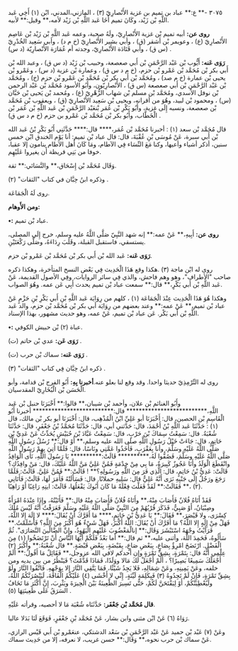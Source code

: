 ٣٠٧٥ -** ع:** عباد بن تميم بن غزية الأَنْصارِيّ (٣) ، المازني،المدني، ابْن (١) أَخِي عَبد اللَّهِ بْن زَيْد، وكَانَ تميم أَخَا عَبد اللَّهِ بْن زَيْد لأمه،** وقيل:** لأبيه.

**روى عن:** أبيه تميم بْن غزية الأَنْصارِيّ، ولَهُ صحبة، وعمه عَبد اللَّهِ بْن زَيْد بْن عَاصِم الأَنْصارِيّ (ع) ، وعويمر بْن أشقر (ق) ، وأبي بشير الأَنْصارِيّ (خ م د) ، وأبي سَعِيد الخُدْرِيّ (س ق) ، وأبي قَتَادَة الأَنْصارِيّ، وجدته أم عُمَارَة الأَنْصارِيّة (د س) .

**رَوَى عَنه:** أَيُّوب بْن عَبْد الرَّحْمَنِ بْن أَبي صعصعة، وحبيب بْن زَيْد (د س ق) ، وعبد الله بْن أَبي بكر بْن مُحَمَّد بْن عَمْرو بْن حزم، (خ م د س ق) ، وعمارة بْن غزية (د س) ، وعَمْرو بْن يحيى بْن عمارة (خ م صد) ، ومُحَمَّد بْن أَبي بكر بْن مُحَمَّد بْن عَمْرو بْن حزم (خ) ، ومُحَمَّد بْن عَبْد الرَّحْمَنِ بْن أَبي صعصعة (س ق) ، الأَنْصارِيّون، وأَبُو الأسود مُحَمَّد بْن عَبْد الرحمن بْن نوفل الأسدي، ومُحَمَّد بْن مسلم بْن شهاب الزُّهْرِيّ (ع) ، ومُحمد بْن يَحيى بْن حَبَّان (س) ، ومحمود بْن لبيد، وهُوَ من أقرانه، ويحيى بْن سَعِيد الأَنْصارِيّ (ق) ، ويعقوب بْن مُحَمَّد بْن صعصعة، ونسبه إِلَى غزية، وأَبُو بَكْرِ بْن عُمَر بْنعَبْد الرَّحْمَنِ بْن عَبد اللَّهِ بْن عُمَر بْن الْخَطَّاب، وأَبُو بكر بْن مُحَمَّد بْن عَمْرو بن حزم (خ م د س ق) .

قال مُحَمَّد بْن سعد (١) : أخبرنا مُحَمَّد بْن عُمَر،**** قال:**** حَدَّثَنِي أَبُو بَكْرِ بْنُ عَبد الله بْن أَبي سبرة، عَنْ مُوسَى بْنِ عُقْبَةَ، قال: قال عباد بْن تميم: أنا يَوْم الخندق ابْن خمس سنين، أذكر أشياء وأعيها، وكنا مَعَ النِّسَاء فِي الآطام، ومَا كَانَ أَهل الآطام ينامون إلا عقبا، خوفا من بَنِي قريظة أَن يغيروا عَلَيْهِم.

وَقَال مُحَمَّد بْن إِسْحَاق،** والنَّسَائي:** ثقة.

وذكره ابنُ حِبَّان في كتاب "الثقات" (٢) .

روى لَهُ الْجَمَاعَة.

**ومن الأَوهام:**

**•:** عباد بْن تميم.

**روى عن:** أَبِيهِ،** عَنْ عمه:** إنه شهد النَّبِيّ صَلَّى اللَّهُ عليه وسلم، خرج إِلَى المصلى، يستسقي، فاستقبل القبلة، وقَلَبَ رِدَاءَهُ، وصَلَّى رَكْعَتَيْنِ.

**رَوَى عَنه:** عَبد الله بْن أَبي بكر بْن مُحَمَّد بْن عَمْرو بْن حزم.

روى له ابْن ماجة (٣) .هكذا وقع هَذَا الْحَدِيث فِي بَعْض النسخ المتأخرة، وهكذا ذكره صاحب "الأطراف"، وهو وهم فاحش، والذي فِي سائر الروايات، وفِي الأصول القديمة، عَنْ عَبد اللَّهِ بْن أَبي بَكْرٍ،** قال:** سمعت عباد بْن تميم يحدث أَبِي عَن عمه. وهُوَ الصواب.

وهكذا هُوَ هَذَا الْحَدِيث عِنْدَ الْجَمَاعَة (١) ، كلهم من رِوَايَة عَبد اللَّهِ بْنِ أَبي بَكْرِ بْنِ حَزْمٍ عَنْ عباد بْن تميم،** عَنْ عمه:** وعند بعضهم من رِوَايَة أبي بكر بْن مُحَمَّد بْن حزم، والد عَبد اللَّهِ بْن أَبي بَكْر. عَن عباد بْن تميم، عَنْ عمه، وهو حديث مشهور، بهذا الإسناد.

**•:** عباة (٢) بْن حبيش الكوفي.

**رَوَى عَن:** عدي بْن حاتم (ت) .

**رَوَى عَنه:** سماك بْن حرب (ت) .

ذكره ابنُ حِبَّان فِي كتاب "الثقات" (٣) .

روى له التِّرْمِذِيّ حديثا واحدا. وقد وقع لنا بعلو عنه.**أخبرنا بِهِ:** أَبُو الفرج بْن قدامة، وأبو الْحَسَن بْن الْبُخَارِيّ المقدسيان.

وأَبُو الغنائم بْن علان، وأحمد بْن شيبان،** قالوا:** أَخْبَرَنَا حنبل بْن عَبد اللَّهِ،************************** قال:************************** أخبرنا أَبُو الْقَاسِمِ بْن الحصين، قال: أَخْبَرَنَا أبو عَلِيِّ ابْنُ الْمُذْهِب، قال: أَخْبَرَنَا أبو بكر بْن مالك، قال (١) : حَدَّثَنَا عَبد اللَّهِ بْنُ أَحْمَدَ، قال: حَدَّثني أبي، قال: حَدَّثَنَا مُحَمَّدُ بْنُ جَعْفَرٍ، قال: حَدَّثَنَا شُعْبَةُ. قال: سَمِعْتُ سِمَاكَ بْنَ حَرْبٍ، قال: سَمِعْتُ عَبَّادَ بْنَ حُبَيْشٍ يُحَدِّثُ عَنْ عَدِيِّ بْنِ حَاتِمٍ، قال: جَاءَتْ خَيْلُ رَسُولِ اللَّهِ صلى الله عليه وسلم،** أَوْ قال:** رُسُلُ رَسُولِ اللَّهِ صَلَّى اللَّهُ عَلَيْهِ وسَلَّمَ، وأنا بِعَقْرَبٍ، فَأَخَذُوا عَمَّتِي ونَاسًا، قال: فَلَمَّا أُتِيَ بِهِمْ رَسُولُ اللَّهِ صَلَّى اللَّهُ عَلَيْهِ وسَلَّمَ، فَصُفُّوا لَهُ،********** قَالَتْ:********** يَا رَسُولَ اللَّهِ، نَأَى الْوَافِدُ وانْقَطَعَ الْوَلَدُ وأَنَا عَجُوزٌ كَبِيرَةٌ، مَا بِي مِنْ خِدْمَةٍ فَمُنَّ عَلِيَّ مَنَّ اللَّهُ عَلَيْكَ، قال: مَنْ وافِدُكِ؟ قَالَتْ: عَدِيُّ بْنُ حَاتِمٍ، قال: الَّذِي فَرَ مِنَ اللَّهِ ورَسُولِهِ؟** ! قَالَتْ:** فَمُنَّ عَلِيَّ. قَالَتْ: فَلَمَّا رَجَعَ ورَجُلٌ إِلَى جَنْبِهِ نَرَى أَنَّهُ عَلِيٌّ قال: سَلِيهِ حملانًا. قال: فَسَأَلَتْهُ فَأَمَرَ لَهَا، قَالَتْ: فَأَتَانِي (٢) ،** فَقَالَتْ:** لَقَدْ فَعَلْتَ فِعْلَةً مَا كَانَ أَبُوكَ يَفْعَلُهَا، قَالَتْ: ايتِهِ رَاغِبًا أَوْ رَاهِبًا.

فَقَدْ أَتَاهُ فُلانٌ فَأَصَابَ مِنْهُ،** وأَتَاهُ فُلانٌ فَأَصَابَ مِنْهُ قال:** فَأَتَيْتُهُ، وإِذَا عِنْدَهُ امْرَأَةٌ وصِبْيَانٌ، أَوْ صَبِيٌّ، فَذَكَرَ قُرْبُهُمْ مِنَ النَّبِيِّ صَلَّى اللَّهُ عَلَيْهِ وسَلَّمَ فَعَرَفْتُ أَنَّهُ لَيْسَ مُلُكَ كِسْرَى، ولا قَيْصَرَ،** فَقَالَ:** يَا عَدِيُّ بْنَ حَاتِمٍ،**** مَا أَفَرَّكَ أَنْ يُقَالَ:**** لا إِلَهَ إِلا اللَّهُ، فَهَلْ مِنْ إِلَهٍ إِلا اللَّهُ؟ مَا أَفَرَّكَ أَنْ يُقَالَ: اللَّهُ أَكْبَرُ، فَهَلْ شَيْءٌ هُوَ أَكْبَرُ مِنَ اللَّهِ؟ فَأَسْلَمْتُ.** فَرَأَيْتُ وجْهَهُ اسْتَبْشَرَ وَقَال:** إنالْمَغْضُوبَ عَلَيْهِم الْيَهُودُ، وإِنَّ الضَّالِّينَ النَّصَارَى". ثُمَّ سَأَلُوهُ، فَحَمِدَ اللَّهَ، وأثنى عليه،** ثم قال:** أما بَعْدُ فَلَكُمْ أَيُّهَا النَّاسُ أَنْ تَرْتَضَخُوا (١) مِنَ الْفَضْلِ. ارْتَضَخَ امْرِؤٌ بِصَاعٍ، بِبَعْضِ صَاعٍ، بِقَبْضَةٍ، بِبَعْضِ قَبْضَةٍ.** قال شُعْبَةُ:** وأَكْبَرُ (٢) عِلْمِي أَنَّهُ قال: بِتَمْرَةٍ، بِشِقِّ تَمْرَةٍ وإن أحدكم لاقي الله عزوجل،** فَقَائِلٌ مَا أَقُولُ:** أَلَمْ أَجْعَلْكَ سَمِيعًا بَصِيرًا؟ ، أَلَمْ أَجْعَلْ لَكَ مَالا ووَلَدًا، فَمَاذَا قَدَّمْتَ؟ فَيَنْظُرُ من بين يديه ومن خلفه، وعَنْ يَمِينِهِ، وعَنْ شِمَالِهِ، فَلا يَجِدُ شَيْئًا، فَمَا يَتَّقِي النَّارَ إِلا بِوَجْهِهِ. فَاتَّقُوا النَّارَ ولَوْ بِشِقِّ تَمْرَةٍ، فَإِنْ لَمْ تَجِدُوهُ (٣) فَبِكَلِمَةٍ لَيِّنَةٍ، إِنِّي لا أَخْشَى (٤) عَلَيْكُمُ الْفَاقَةَ، لَيَنْصُرَنَّكُمُ اللَّهُ، ولَيُعْطِيَنَّكُمْ، أَوْ لِيَفْتَحَنَّ لَكُمْ، حَتَّى تَسِيرَ الظَّعِينَةُ بَيْنَ الْحِيرَةَ ويَثْرِبَ، إِنَّ أَكْثَرَ مَا تَخَافُ السَرَقُ عَلَى ظَعِينَتِهَا (٥) .

**قال مُحَمَّد بْن جَعْفَر:** حَدَّثَنَاه شُعْبَة مَا لا أحصيه، وقرأته عَلَيْهِ.

رَوَاهُ (٦) عَنْ ابْن مثنى وابن بشار، عَنْ مُحَمَّد بْنِ جَعْفَرٍ، فَوَقَعَ لَنَا بَدَلا عاليا.

وعَنْ (٧) عَبْد بْن حميد عَنْ عَبْد الرَّحْمَنِ بْن سَعْد الدشتكي، عنعَمْرو بْن أَبي قَيْس الرازي، عَنْ سماك بْن حرب نحوه،** وَقَال:** حسن غريب، لا نعرفه، إلا من حَدِيث سماك.